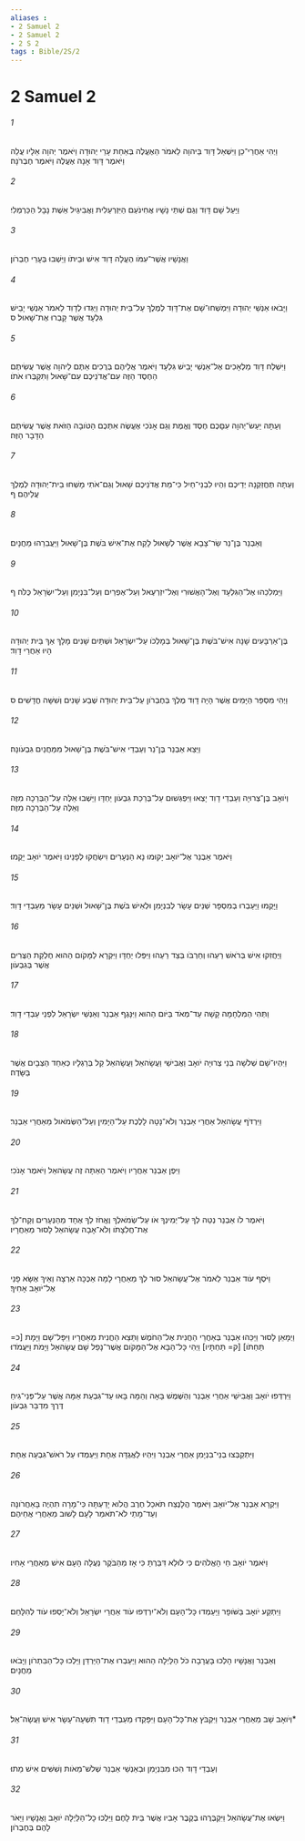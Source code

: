 ```yaml
---
aliases : 
- 2 Samuel 2
- 2 Samuel 2
- 2 S 2
tags : Bible/2S/2
---
```


# 2 Samuel 2

###### 1
וַיְהִי אַחֲרֵי־כֵן וַיִּשְׁאַל דָּוִד בַּיהוָה לֵאמֹר הַאֶעֱלֶה בְּאַחַת עָרֵי יְהוּדָה וַיֹּאמֶר יְהוָה אֵלָיו עֲלֵה וַיֹּאמֶר דָּוִד אָנָה אֶעֱלֶה וַיֹּאמֶר חֶבְרֹנָה׃
###### 2
וַיַּעַל שָׁם דָּוִד וְגַם שְׁתֵּי נָשָׁיו אֲחִינֹעַם הַיִּזְרְעֵלִית וַאֲבִיגַיִל אֵשֶׁת נָבָל הַכַּרְמְלִי׃
###### 3
וַאֲנָשָׁיו אֲשֶׁר־עִמֹּו הֶעֱלָה דָוִד אִישׁ וּבֵיתֹו וַיֵּשְׁבוּ בְּעָרֵי חֶבְרֹון׃
###### 4
וַיָּבֹאוּ אַנְשֵׁי יְהוּדָה וַיִּמְשְׁחוּ־שָׁם אֶת־דָּוִד לְמֶלֶךְ עַל־בֵּית יְהוּדָה וַיַּגִּדוּ לְדָוִד לֵאמֹר אַנְשֵׁי יָבֵישׁ גִּלְעָד אֲשֶׁר קָבְרוּ אֶת־שָׁאוּל׃ ס
###### 5
וַיִּשְׁלַח דָּוִד מַלְאָכִים אֶל־אַנְשֵׁי יָבֵישׁ גִּלְעָד וַיֹּאמֶר אֲלֵיהֶם בְּרֻכִים אַתֶּם לַיהוָה אֲשֶׁר עֲשִׂיתֶם הַחֶסֶד הַזֶּה עִם־אֲדֹנֵיכֶם עִם־שָׁאוּל וַתִּקְבְּרוּ אֹתֹו׃
###### 6
וְעַתָּה יַעַשׂ־יְהוָה עִםָּכֶם חֶסֶד וֶאֱמֶת וְגַם אָנֹכִי אֶעֱשֶׂה אִתְּכֶם הַטֹּובָה הַזֹּאת אֲשֶׁר עֲשִׂיתֶם הַדָּבָר הַזֶּה׃
###### 7
וְעַתָּה תֶּחֱזַקְנָה יְדֵיכֶם וִהְיוּ לִבְנֵי־חַיִל כִּי־מֵת אֲדֹנֵיכֶם שָׁאוּל וְגַם־אֹתִי מָשְׁחוּ בֵית־יְהוּדָה לְמֶלֶךְ עֲלֵיהֶם׃ ף
###### 8
וְאַבְנֵר בֶּן־נֵר שַׂר־צָבָא אֲשֶׁר לְשָׁאוּל לָקַח אֶת־אִישׁ בֹּשֶׁת בֶּן־שָׁאוּל וַיַּעֲבִרֵהוּ מַחֲנָיִם׃
###### 9
וַיַּמְלִכֵהוּ אֶל־הַגִּלְעָד וְאֶל־הָאֲשׁוּרִי וְאֶל־יִזְרְעֶאל וְעַל־אֶפְרַיִם וְעַל־בִּנְיָמִן וְעַל־יִשְׂרָאֵל כֻּלֹּה׃ ף
###### 10
בֶּן־אַרְבָּעִים שָׁנָה אִישׁ־בֹּשֶׁת בֶּן־שָׁאוּל בְּמָלְכֹו עַל־יִשְׂרָאֵל וּשְׁתַּיִם שָׁנִים מָלָךְ אַךְ בֵּית יְהוּדָה הָיוּ אַחֲרֵי דָוִד׃
###### 11
וַיְהִי מִסְפַּר הַיָּמִים אֲשֶׁר הָיָה דָוִד מֶלֶךְ בְּחֶבְרֹון עַל־בֵּית יְהוּדָה שֶׁבַע שָׁנִים וְשִׁשָּׁה חֳדָשִׁים׃ ס
###### 12
וַיֵּצֵא אַבְנֵר בֶּן־נֵר וְעַבְדֵי אִישׁ־בֹּשֶׁת בֶּן־שָׁאוּל מִמַּחֲנַיִם גִּבְעֹונָה׃
###### 13
וְיֹואָב בֶּן־צְרוּיָה וְעַבְדֵי דָוִד יָצְאוּ וַיִּפְגְּשׁוּם עַל־בְּרֵכַת גִּבְעֹון יַחְדָּו וַיֵּשְׁבוּ אֵלֶּה עַל־הַבְּרֵכָה מִזֶּה וְאֵלֶּה עַל־הַבְּרֵכָה מִזֶּה׃
###### 14
וַיֹּאמֶר אַבְנֵר אֶל־יֹואָב יָקוּמוּ נָא הַנְּעָרִים וִישַׂחֲקוּ לְפָנֵינוּ וַיֹּאמֶר יֹואָב יָקֻמוּ׃
###### 15
וַיָּקֻמוּ וַיַּעַבְרוּ בְמִסְפָּר שְׁנֵים עָשָׂר לְבִנְיָמִן וּלְאִישׁ בֹּשֶׁת בֶּן־שָׁאוּל וּשְׁנֵים עָשָׂר מֵעַבְדֵי דָוִד׃
###### 16
וַיַּחֲזִקוּ אִישׁ בְּרֹאשׁ רֵעֵהוּ וְחַרְבֹּו בְּצַד רֵעֵהוּ וַיִּפְּלוּ יַחְדָּו וַיִּקְרָא לַמָּקֹום הַהוּא חֶלְקַת הַצֻּרִים אֲשֶׁר בְּגִבְעֹון׃
###### 17
וַתְּהִי הַמִּלְחָמָה קָשָׁה עַד־מְאֹד בַּיֹּום הַהוּא וַיִּנָּגֶף אַבְנֵר וְאַנְשֵׁי יִשְׂרָאֵל לִפְנֵי עַבְדֵי דָוִד׃
###### 18
וַיִּהְיוּ־שָׁם שְׁלֹשָׁה בְּנֵי צְרוּיָה יֹואָב וַאֲבִישַׁי וַעֲשָׂהאֵל וַעֲשָׂהאֵל קַל בְּרַגְלָיו כְּאַחַד הַצְּבָיִם אֲשֶׁר בַּשָּׂדֶה׃
###### 19
וַיִּרְדֹּף עֲשָׂהאֵל אַחֲרֵי אַבְנֵר וְלֹא־נָטָה לָלֶכֶת עַל־הַיָּמִין וְעַל־הַשְּׂמֹאול מֵאַחֲרֵי אַבְנֵר׃
###### 20
וַיִּפֶן אַבְנֵר אַחֲרָיו וַיֹּאמֶר הַאַתָּה זֶה עֲשָׂהאֵל וַיֹּאמֶר אָנֹכִי׃
###### 21
וַיֹּאמֶר לֹו אַבְנֵר נְטֵה לְךָ עַל־יְמִינְךָ אֹו עַל־שְׂמֹאלֶךָ וֶאֱחֹז לְךָ אֶחָד מֵהַנְּעָרִים וְקַח־לְךָ אֶת־חֲלִצָתֹו וְלֹא־אָבָה עֲשָׂהאֵל לָסוּר מֵאַחֲרָיו׃
###### 22
וַיֹּסֶף עֹוד אַבְנֵר לֵאמֹר אֶל־עֲשָׂהאֵל סוּר לְךָ מֵאַחֲרָי לָמָּה אַכֶּכָּה אַרְצָה וְאֵיךְ אֶשָּׂא פָנַי אֶל־יֹואָב אָחִיךָ׃
###### 23
וַיְמָאֵן לָסוּר וַיַּכֵּהוּ אַבְנֵר בְּאַחֲרֵי הַחֲנִית אֶל־הַחֹמֶשׁ וַתֵּצֵא הַחֲנִית מֵאַחֲרָיו וַיִּפָּל־שָׁם וַיָּמָת [כ= תַּחַתֹו] [ק= תַּחְתָּיו] וַיְהִי כָּל־הַבָּא אֶל־הַמָּקֹום אֲשֶׁר־נָפַל שָׁם עֲשָׂהאֵל וַיָּמֹת וַיַּעֲמֹדוּ׃
###### 24
וַיִּרְדְּפוּ יֹואָב וַאֲבִישַׁי אַחֲרֵי אַבְנֵר וְהַשֶּׁמֶשׁ בָּאָה וְהֵמָּה בָּאוּ עַד־גִּבְעַת אַמָּה אֲשֶׁר עַל־פְּנֵי־גִיחַ דֶּרֶךְ מִדְבַּר גִּבְעֹון׃
###### 25
וַיִּתְקַבְּצוּ בְנֵי־בִנְיָמִן אַחֲרֵי אַבְנֵר וַיִּהְיוּ לַאֲגֻדָּה אֶחָת וַיַּעַמְדוּ עַל רֹאשׁ־גִּבְעָה אֶחָת׃
###### 26
וַיִּקְרָא אַבְנֵר אֶל־יֹואָב וַיֹּאמֶר הֲלָנֶצַח תֹּאכַל חֶרֶב הֲלֹוא יָדַעְתָּה כִּי־מָרָה תִהְיֶה בָּאַחֲרֹונָה וְעַד־מָתַי לֹא־תֹאמַר לָעָם לָשׁוּב מֵאַחֲרֵי אֲחֵיהֶם׃
###### 27
וַיֹּאמֶר יֹואָב חַי הָאֱלֹהִים כִּי לוּלֵא דִּבַּרְתָּ כִּי אָז מֵהַבֹּקֶר נַעֲלָה הָעָם אִישׁ מֵאַחֲרֵי אָחִיו׃
###### 28
וַיִּתְקַע יֹואָב בַּשֹּׁופָר וַיַּעַמְדוּ כָּל־הָעָם וְלֹא־יִרְדְּפוּ עֹוד אַחֲרֵי יִשְׂרָאֵל וְלֹא־יָסְפוּ עֹוד לְהִלָּחֵם׃
###### 29
וְאַבְנֵר וַאֲנָשָׁיו הָלְכוּ בָּעֲרָבָה כֹּל הַלַּיְלָה הַהוּא וַיַּעַבְרוּ אֶת־הַיַּרְדֵּן וַיֵּלְכוּ כָּל־הַבִּתְרֹון וַיָּבֹאוּ מַחֲנָיִם׃
###### 30
וְיֹואָב שָׁב מֵאַחֲרֵי אַבְנֵר וַיִּקְבֹּץ אֶת־כָּל־הָעָם וַיִּפָּקְדוּ מֵעַבְדֵי דָוִד תִּשְׁעָה־עָשָׂר אִישׁ וַעֲשָׂה־אֵל׃*
###### 31
וְעַבְדֵי דָוִד הִכּוּ מִבִּנְיָמִן וּבְאַנְשֵׁי אַבְנֵר שְׁלֹשׁ־מֵאֹות וְשִׁשִּׁים אִישׁ מֵתוּ׃
###### 32
וַיִּשְׂאוּ אֶת־עֲשָׂהאֵל וַיִּקְבְּרֻהוּ בְּקֶבֶר אָבִיו אֲשֶׁר בֵּית לָחֶם וַיֵּלְכוּ כָל־הַלַּיְלָה יֹואָב וַאֲנָשָׁיו וַיֵּאֹר לָהֶם בְּחֶבְרֹון׃
